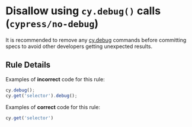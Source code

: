 # Disallow using `cy.debug()` calls (`cypress/no-debug`)

<!-- end auto-generated rule header -->
It is recommended to remove any [cy.debug](https://on.cypress.io/debug) commands before committing specs to avoid other developers getting unexpected results.

## Rule Details

Examples of **incorrect** code for this rule:

```js
cy.debug();
cy.get('selector').debug();
```

Examples of **correct** code for this rule:

```js
cy.get('selector')
```
